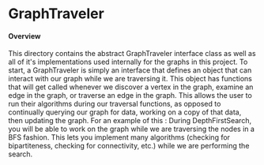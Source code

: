 GraphTraveler
===============

#### Overview

This directory contains the abstract GraphTraveler interface class as well as all of it's implementations used internally for the graphs in this project. To start, a GraphTraveler is simply an interface that defines an object that can interact with our graph while we are traversing it. This object has functions that will get called whenever we discover a vertex in the graph, examine an edge in the graph, or traverse an edge in the graph. This allows the user to run their algorithms during our traversal functions, as opposed to continually querying our graph for data, working on a copy of that data, then updating the graph. For an example of this : During DepthFirstSearch, you will be able to work on the graph while we are traversing the nodes in a BFS fashion. This lets you implement many algorithms (checking for bipartiteness, checking for connectivity, etc.) while we are performing the search.



